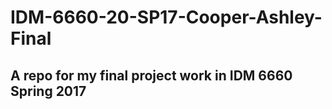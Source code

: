 # IDM-6660-20-SP17-Cooper-Ashley-Final

## A repo for my final project work in IDM 6660 Spring 2017
